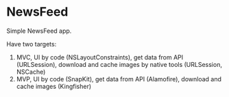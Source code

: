 # NewsFeed
Simple NewsFeed app. 


Have two targets: 
1) MVC, UI by code (NSLayoutConstraints), get data from API (URLSession), download and cache images by native tools (URLSession, NSCache)
2) MVP, UI by code (SnapKit), get data from API (Alamofire), download and cache images (Kingfisher)

